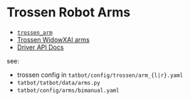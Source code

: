 # Trossen Robot Arms

- [`trossen_arm`](https://github.com/TrossenRobotics/trossen_arm)
- [Trossen WidowXAI arms](https://docs.trossenrobotics.com/trossen_arm/main/specifications.html)
- [Driver API Docs](https://docs.trossenrobotics.com/trossen_arm/main/api/library_root.html#)

see:

- trossen config in `tatbot/config/trossen/arm_{l|r}.yaml`
- `tatbot/tatbot/data/arms.py`
- `tatbot/config/arms/bimanual.yaml`
